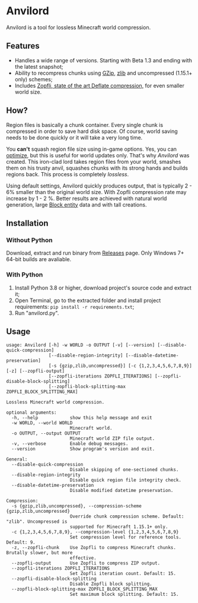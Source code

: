 # Anvilord

Anvilord is a tool for lossless Minecraft world compression.

## Features

- Handles a wide range of versions. Starting with Beta 1.3 and ending with the latest snapshot;
- Ability to recompress chunks using [GZip](https://en.wikipedia.org/wiki/Gzip), [zlib](https://en.wikipedia.org/wiki/Zlib) and uncompressed (1.15.1+ only) schemes;
- Includes [Zopfli, state of the art Deflate compression,](https://developers.googleblog.com/en/compress-data-more-densely-with-zopfli) for even smaller world size.

## How?

Region files is basically a chunk container. Every single chunk is compressed in order to save hard disk space. Of course, world saving needs to be done quickly or it will take a very long time.

You **can't** squash region file size using in-game options. Yes, you can [optimize](https://minecraft.wiki/w/World_Options), but this is useful for world updates only. That's why *Anvilord* was created. This iron-clad lord takes region files from your world, smashes them on his trusty anvil, squashes chunks with its strong hands and builds regions back. This process is completely *lossless*.

Using default settings, Anvilord quickly produces output, that is typically 2 - 6% smaller than the original world size. With Zopfli compression rate may increase by 1 - 2 %. Better results are achieved with natural world generation, large [Block entity](https://minecraft.wiki/w/Block_entity) data and with tall creations.

## Installation

### Without Python

Download, extract and run binary from [Releases](https://github.com/Raccffy/Anvilord/releases) page. Only Windows 7+ 64-bit builds are avaliable.

### With Python

1. Install Python 3.8 or higher, download project's source code and extract it;
2. Open Terminal, go to the extracted folder and install project requirements: `pip install -r requirements.txt`;
3. Run "anvilord.py".

## Usage

```
usage: Anvilord [-h] -w WORLD -o OUTPUT [-v] [--version] [--disable-quick-compression]
                [--disable-region-integrity] [--disable-datetime-preservation]
                [-s {gzip,zlib,uncompressed}] [-c {1,2,3,4,5,6,7,8,9}] [-z] [--zopfli-output]
                [--zopfli-iterations ZOPFLI_ITERATIONS] [--zopfli-disable-block-splitting]
                [--zopfli-block-splitting-max ZOPFLI_BLOCK_SPLITTING_MAX]

Lossless Minecraft world compression.

optional arguments:
  -h, --help            show this help message and exit
  -w WORLD, --world WORLD
                        Minecraft world.
  -o OUTPUT, --output OUTPUT
                        Minecraft world ZIP file output.
  -v, --verbose         Enable debug messages.
  --version             Show program's version and exit.

General:
  --disable-quick-compression
                        Disable skipping of one-sectioned chunks.
  --disable-region-integrity
                        Disable quick region file integrity check.
  --disable-datetime-preservation
                        Disable modified datetime preservation.

Compression:
  -s {gzip,zlib,uncompressed}, --compression-scheme {gzip,zlib,uncompressed}
                        Override chunk compression scheme. Default: "zlib". Uncompressed is
                        supported for Minecraft 1.15.1+ only.
  -c {1,2,3,4,5,6,7,8,9}, --compression-level {1,2,3,4,5,6,7,8,9}
                        Set compression level for reference tools. Default: 9.
  -z, --zopfli-chunk    Use Zopfli to compress Minecraft chunks. Brutally slower, but more
                        effective.
  --zopfli-output       Use Zopfli to compress ZIP output.
  --zopfli-iterations ZOPFLI_ITERATIONS
                        Set Zopfli iteration count. Default: 15.
  --zopfli-disable-block-splitting
                        Disable Zopfli block splitting.
  --zopfli-block-splitting-max ZOPFLI_BLOCK_SPLITTING_MAX
                        Set maximum block splitting. Default: 15.
```